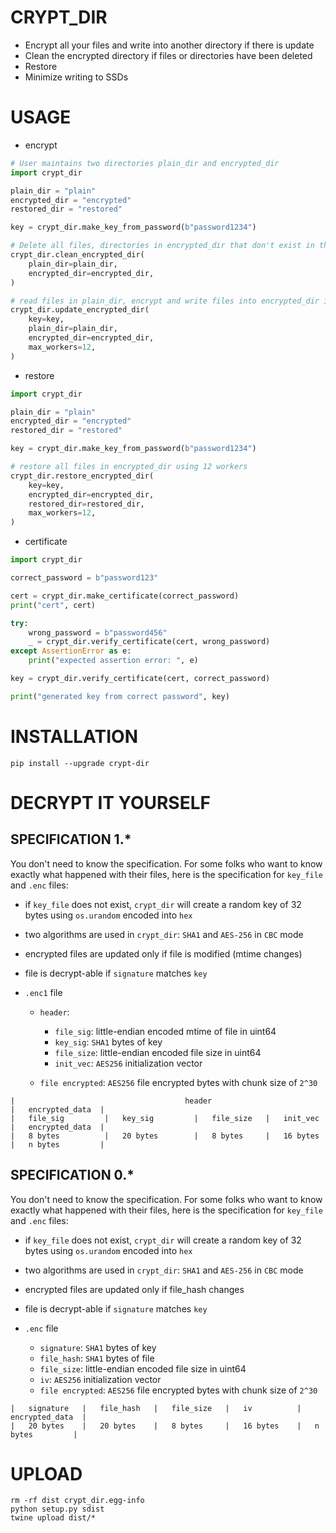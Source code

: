 # CRYPT_DIR

- Encrypt all your files and write into another directory if there is update
- Clean the encrypted directory if files or directories have been deleted
- Restore
- Minimize writing to SSDs

# USAGE

- encrypt

```python
# User maintains two directories plain_dir and encrypted_dir
import crypt_dir

plain_dir = "plain"
encrypted_dir = "encrypted"
restored_dir = "restored"

key = crypt_dir.make_key_from_password(b"password1234")

# Delete all files, directories in encrypted_dir that don't exist in the plain_dir
crypt_dir.clean_encrypted_dir(
    plain_dir=plain_dir,
    encrypted_dir=encrypted_dir,
)

# read files in plain_dir, encrypt and write files into encrypted_dir if needed using 12 workers
crypt_dir.update_encrypted_dir(
    key=key,
    plain_dir=plain_dir,
    encrypted_dir=encrypted_dir,
    max_workers=12,
)
```

- restore

```python
import crypt_dir

plain_dir = "plain"
encrypted_dir = "encrypted"
restored_dir = "restored"

key = crypt_dir.make_key_from_password(b"password1234")

# restore all files in encrypted_dir using 12 workers
crypt_dir.restore_encrypted_dir(
    key=key,
    encrypted_dir=encrypted_dir,
    restored_dir=restored_dir,
    max_workers=12,
)
```

- certificate

```python
import crypt_dir

correct_password = b"password123"

cert = crypt_dir.make_certificate(correct_password)
print("cert", cert)

try:
    wrong_password = b"password456"
    _ = crypt_dir.verify_certificate(cert, wrong_password)
except AssertionError as e:
    print("expected assertion error: ", e)

key = crypt_dir.verify_certificate(cert, correct_password)

print("generated key from correct password", key)

```

# INSTALLATION

```shell
pip install --upgrade crypt-dir
```

# DECRYPT IT YOURSELF

## SPECIFICATION 1.*

You don't need to know the specification. For some folks who want to know exactly what happened with their files, here
is the specification for `key_file` and `.enc` files:

- if `key_file` does not exist, `crypt_dir` will create a random key of 32 bytes using `os.urandom` encoded into `hex`

- two algorithms are used in `crypt_dir`: `SHA1` and `AES-256` in `CBC` mode

- encrypted files are updated only if file is modified (mtime changes)

- file is decrypt-able if `signature` matches `key`

- `.enc1` file

    - `header`:
        - `file_sig`: little-endian encoded mtime of file in uint64
        - `key_sig`: `SHA1` bytes of key
        - `file_size`: little-endian encoded file size in uint64
        - `init_vec`: `AES256` initialization vector

    - `file encrypted`: `AES256` file encrypted bytes with chunk size of `2^30`

```
|                                      header                            |   encrypted_data  |
|   file_sig         |   key_sig         |   file_size   |   init_vec    |   encrypted_data  |
|   8 bytes          |   20 bytes        |   8 bytes     |   16 bytes    |   n bytes         |
```

## SPECIFICATION 0.*

You don't need to know the specification. For some folks who want to know exactly what happened with their files, here
is the specification for `key_file` and `.enc` files:

- if `key_file` does not exist, `crypt_dir` will create a random key of 32 bytes using `os.urandom` encoded into `hex`

- two algorithms are used in `crypt_dir`: `SHA1` and `AES-256` in `CBC` mode

- encrypted files are updated only if file_hash changes

- file is decrypt-able if `signature` matches `key`

- `.enc` file

    - `signature`: `SHA1` bytes of key
    - `file_hash`: `SHA1` bytes of file
    - `file_size`: little-endian encoded file size in uint64
    - `iv`: `AES256` initialization vector
    - `file encrypted`: `AES256` file encrypted bytes with chunk size of `2^30`

```
|   signature   |   file_hash   |   file_size   |   iv          |   encrypted_data  |
|   20 bytes    |   20 bytes    |   8 bytes     |   16 bytes    |   n bytes         |
```

# UPLOAD

```shell
rm -rf dist crypt_dir.egg-info
python setup.py sdist
twine upload dist/*
```

